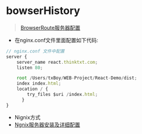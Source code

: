 # bowserHistory

> [BrowserRoute服务器配置](https://blog.csdn.net/weixin_30487701/article/details/97124073)

- 在nginx.conf文件里面配置如下代码:

```js
// nginx.conf 文件中配置
server {
    server_name react.thinktxt.com;
    listen 80;

    root /Users/txBoy/WEB-Project/React-Demo/dist;
    index index.html;
    location / {
        try_files $uri /index.html;
      }
}
```

- Nignix方式
- [Ngnix服务器安装及详细配置](https://blog.csdn.net/ixiaoyou/article/details/79161714)